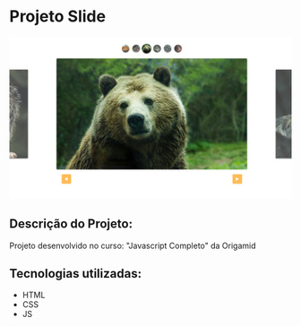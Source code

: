 # Projeto Slide
![](https://github.com/iorgama/origamid_javascript_es6/blob/main/img/projeto_slide.png)
## Descrição do Projeto:

Projeto desenvolvido no curso: "Javascript Completo" da Origamid

## Tecnologias utilizadas:
* HTML
* CSS
* JS
